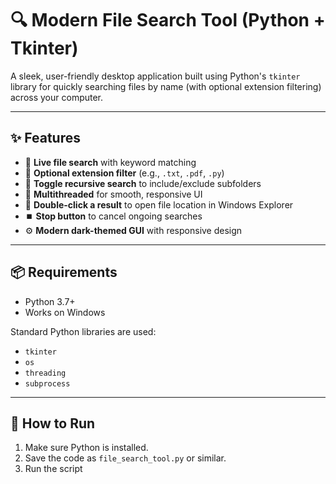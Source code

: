 # 🔍 Modern File Search Tool (Python + Tkinter)

A sleek, user-friendly desktop application built using Python's `tkinter` library for quickly searching files by name (with optional extension filtering) across your computer.

---

## ✨ Features

- 🔎 **Live file search** with keyword matching
- 📂 **Optional extension filter** (e.g., `.txt`, `.pdf`, `.py`)
- 📁 **Toggle recursive search** to include/exclude subfolders
- 🚀 **Multithreaded** for smooth, responsive UI
- 📄 **Double-click a result** to open file location in Windows Explorer
- ⏹️ **Stop button** to cancel ongoing searches
- ⚙️ **Modern dark-themed GUI** with responsive design

---

## 📦 Requirements

- Python 3.7+
- Works on Windows

Standard Python libraries are used:
- `tkinter`
- `os`
- `threading`
- `subprocess`

---

## 🚀 How to Run

1. Make sure Python is installed.
2. Save the code as `file_search_tool.py` or similar.
3. Run the script
